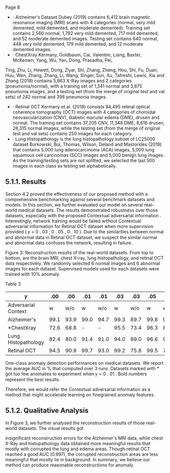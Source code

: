 Page 8

- · Alzheimer's Dataset Dubey (2019) contains 6,412 brain magnetic resonance imaging (MRI) scans with 4 categories (normal, very mild demented, mild demented, and moderate demented). Training set contains 2,560 normal, 1,792 very mild demented, 717 mild demented, and 52 moderate demented images. Testing set contains 640 normal, 448 very mild demented, 179 mild demented, and 12 moderate demented images.
- · ChestXray Kermany, Goldbaum, Cai, Valentim, Liang, Baxter, McKeown, Yang, Wu, Yan, Dong, Prasadha, Pei,

Ting, Zhu, Li, Hewett, Dong, Ziyar, Shi, Zhang, Zheng, Hou, Shi, Fu, Duan, Huu, Wen, Zhang, Zhang, Li, Wang, Singer, Sun, Xu, Tafreshi, Lewis, Xia and Zhang (2018) contains 5,863 X-Ray images and 2 categories (pneumonia/normal), with a training set of 1,341 normal and 3,875 pneumonia images, and a testing set (from the merge of original test and val sets) of 242 normal and 398 pneumonia images.

- · Retinal OCT Kermany et al. (2018) consists 84,495 retinal optical coherence tomography (OCT) images with 4 categories of choroidal neovascularization (CNV), diabetic macular edema (DME), drusen and normal. The training set contains 37,205 CNV, 11,348 DME, 8,616 drusen, 26,315 normal images, while the testing set (from the merge of original test and val sets) contains 250 images for each category.
- · Lung Histopathology is the lung histopathology subset of LC25000 dataset Borkowski, Bui, Thomas, Wilson, Deland and Mastorides (2019) that contains 5,000 lung adenocarcinoma (ACA) images, 5,000 lung squamous cell carcinomas (SCC) images and 5,000 benign lung images. As the training/testing sets are not splitted, we selected the last 500 images in each class as testing set alphabetically.

## 5.1.1. Results

Section 4.2 proved the effectiveness of our proposed method with a comprehensive benchmarking against several benchmark datasets and models. In this section, we further evaluated our model on several real-world medical datasets. The results demonstrated robustness over those datasets, especially with the proposed Contextual adversarial information . Interestingly, network training would be failed without Contextual adversarial information for Retinal OCT dataset when more supervision provided ( 𝛾 = 0 . 03 , 0 . 05 , 0 . 10 ). Due to the similarities between normal and abnormal data in Retinal OCT dataset, we suspect the similar normal and abnormal data confuses the network, resulting in failure.

<!-- image -->

Figure 3: Reconstruction results of the real-world datasets. From top to bottom, are the brain MRI, chest X-ray, lung histopathology, and retinal OCT data respectively. We randomly selected 6 normal images and 6 abnormal images for each dataset. Supervised models used for each datasets were trained with 10% anomaly.

<!-- image -->

Table 3

| 𝛾                   | .00   | .00   | .01   | .01   | .03   | .03   | .05   | .05   | .10   | .10   |
|---------------------|-------|-------|-------|-------|-------|-------|-------|-------|-------|-------|
| Adversarial Context | w     | w/o   | w     | w/o   | w     | w/o   | w     | w/o   | w     | w/o   |
| Alzheimer's         | 99.1  | 93.9  | 99.0  | 94.7  | 99.3  | 89.7  | 99.8  | 99.5  | 99.7  | 100.  |
| *ChestXray          | 72.6  | 68.8  | -     | -     | 95.5  | 73.4  | 96.3  | 89.8  | 98.9  | 91.4  |
| Lung Histopathology | 82.4  | 80.0  | 91.4  | 91.0  | 94.0  | 89.0  | 96.6  | 97.0  | 97.7  | 92.3  |
| Retinal OCT         | 94.5  | 90.9  | 99.7  | 93.0  | 99.2  | 75.8  | 99.5  | 72.3  | 99.7  | 88.0  |

One-class anomaly detection performances on medical datasets. We report the average AUC in % that computed over 3 runs. Datasets marked with * got too few anomalies to experiment when 𝛾 = 0 . 01 . Bold numbers represent the best results.

Therefore, we would refer the Contextual adversarial information as a method that might accelerate learning on finegrained anomaly features.

## 5.1.2. Qualitative Analysis

In Figure 3, we further analysed the reconstruction results of those real-world datasets. The visual results got

insignificant reconstruction errors for the Alzheimer's MRI data, while chest X-Ray and histopathology data obtained more meaningful results that mostly with corrupted the lung and edema areas. Though retinal OCT reached a good AUC (0.997), the corrupted reconstruction areas are less meaningful that mostly lie in background. In summary, we believe our method can produce reasonable reconstructions for anomaly